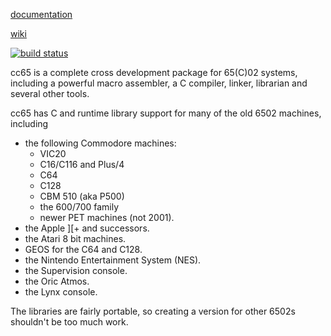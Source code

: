 [documentation](http://cc65.github.io/cc65/doc)

[wiki](https://github.com/cc65/wiki/wiki)

[![build status](https://travis-ci.org/cc65/cc65.png)](https://travis-ci.org/cc65/cc65/builds)

cc65 is a complete cross development package for 65(C)02 systems, including
a powerful macro assembler, a C compiler, linker, librarian and several
other tools.

cc65 has C and runtime library support for many of the old 6502 machines,
including

- the following Commodore machines:
  - VIC20
  - C16/C116 and Plus/4
  - C64
  - C128
  - CBM 510 (aka P500)
  - the 600/700 family
  - newer PET machines (not 2001).
- the Apple ][+ and successors.
- the Atari 8 bit machines.
- GEOS for the C64 and C128.
- the Nintendo Entertainment System (NES).
- the Supervision console.
- the Oric Atmos.
- the Lynx console.

The libraries are fairly portable, so creating a version for other 6502s
shouldn't be too much work.
